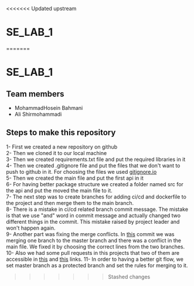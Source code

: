 <<<<<<< Updated upstream
# SE_LAB_1
=======
# SE_LAB_1
## Team members
* MohammadHosein Bahmani
* Ali Shirmohammadi

## Steps to make this repository
1- First we created a new repository on github  
2- Then we cloned it to our local machine  
3- Then we created requirements.txt file and put the required libraries in it  
4- Then we created .gitignore file and put the files that we don't want to push to github in it. For choosing the files we used [gitignore.io](https://www.toptal.com/developers/gitignore)  
5- Then we created the main file and put the first api in it  
6- For having better package structure we created a folder named src for the api and put the moved the main file to it.  
7- The next step was to create branches for adding ci/cd and dockerfile to the project and then merge them to the main branch.  
8- There is a mistake in ci/cd related branch commit message. The mistake is that we use "and" word in commit message and actually changed two different things in the commit. This mistake raised by project leader and won't happen again.  
9- Another part was fixing the merge conflicts. In [this](https://github.com/mhbahmani/SE_LAB_1/commit/477fe1526f391a4565a5a6ca781119ad5e8382f0) commit we was merging one branch to the master branch and there was a conflict in the main file. We fixed it by choosing the correct lines from the two branches.  
10- Also we had some pull requests in this projects that two of them are accessible in [this](https://github.com/mhbahmani/SE_LAB_1/pull/1) and [this](https://github.com/mhbahmani/SE_LAB_1/pull/2) links.
11- In order to having a better git flow, we set master branch as a protected branch and set the rules for merging to it.  
>>>>>>> Stashed changes
